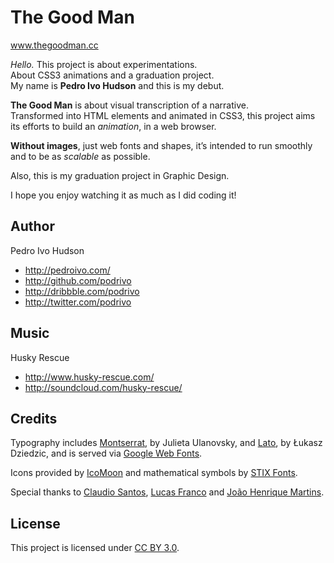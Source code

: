 # The Good Man
www.thegoodman.cc

*Hello.* This project is about experimentations.<br>
About CSS3 animations and a graduation project.<br>
My name is **Pedro Ivo Hudson** and this is my debut.

**The Good Man** is about visual transcription of a narrative.<br>
Transformed into HTML elements and animated in CSS3, this project aims its efforts to build an *animation*, in a web browser.

**Without images**, just web fonts and shapes, it’s intended to run smoothly and to be as *scalable* as possible.

Also, this is my graduation project in Graphic Design.

I hope you enjoy watching it as much as I did coding it!

## Author
Pedro Ivo Hudson

+ http://pedroivo.com/
+ http://github.com/podrivo
+ http://dribbble.com/podrivo
+ http://twitter.com/podrivo

## Music
Husky Rescue

+ http://www.husky-rescue.com/
+ http://soundcloud.com/husky-rescue/

## Credits
Typography includes [Montserrat](http://www.google.com/webfonts/specimen/Montserrat), by Julieta Ulanovsky, and [Lato](http://www.google.com/webfonts/specimen/Lato), by Łukasz Dziedzic, and is served via [Google Web Fonts](http://google.com/webfonts).

Icons provided by [IcoMoon](http://icomoon.io/) and mathematical symbols by [STIX Fonts](http://stixfonts.org/).

Special thanks to [Claudio Santos](http://voltzdesign.com.br/), [Lucas Franco](http://lucasfranco.com.br/) and [João Henrique Martins](http://bebopstudio.com.br/).

## License
This project is licensed under [CC BY 3.0](http://creativecommons.org/licenses/by/3.0/).